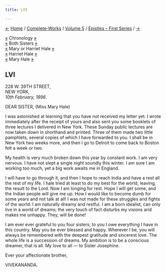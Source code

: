 ```yaml
---
title: LVI

---
```

<div>

[←](055_alasinga.htm) [Home](../../../index.htm) /
[Complete-Works](../../complete_works.htm) / [Volume
5](../volume_5_contents.htm) / [Epistles – First
Series](epistles_first_series_contents.htm)
/ [→](057_blessed_and_beloved.htm)

  

[«](../../volume_9/letters_fifth_series/085_mrs_bull.htm) Chronology
[»](057_blessed_and_beloved.htm)  
[«](../../volume_8/epistles_fourth_series/042_babies.htm) Both Sisters
[»](../../volume_8/epistles_fourth_series/073_sisters.htm)  
[«](../../volume_8/epistles_fourth_series/067_sister.htm) Mary or
Harriet Hale [»](../../volume_8/epistles_fourth_series/072_sister.htm)  
[«](../../volume_8/epistles_fourth_series/042_babies.htm) Harriet Hale
[»](../../volume_8/epistles_fourth_series/073_sisters.htm)  
[«](../../volume_8/epistles_fourth_series/067_sister.htm) Mary Hale
[»](../../volume_8/epistles_fourth_series/072_sister.htm)

## LVI

228 W. 39TH STREET,  
NEW YORK,  
*10th February, 1896*.

DEAR SISTER, (Miss Mary Hale)

I was astonished at learning that you have not received my letter yet. I
wrote immediately after the receipt of yours and also sent you some
booklets of three lectures I delivered in New York. These Sunday public
lectures are now taken down in shorthand and printed. Three of them made
two little pamphlets, several copies of which I have forwarded to you. I
shall be in New York two weeks more, and then I go to Detroit to come
back to Boston felt a week or two.

My health is very much broken down this year by constant work. I am very
nervous. I have not slept a single night soundly this winter. I am sure
I am working too much, yet a big work awaits me in England.

I will have to go through it, and then I hope to reach India and have a
rest all the rest of my life. I hale tried at least to do my best for
the world, leaving, the result to the Lord. Now I am longing for rest.
Hope I will get some, and the Indian people will give me up. How I would
like to become dumb for some years and not talk at all! I was not made
for these struggles and fights of the world. I am naturally dreamy and
restful. I am a born idealist, can only live in a world of dreams; the
very touch of fact disturbs my visions arid makes me unhappy. They, will
be done!

I am ever ever grateful to you four sisters; to you I owe everything I
have in this country. May you be ever blessed and happy. Wherever I be,
you will always be remembered with the deepest gratitude and sincerest
love. The whole life is a succession of dreams. My ambition is to be a
conscious dreamer, that is all. My love to all — to Sister Josephine.

Ever your affectionate brother,

VIVEKANANDA.

</div>
